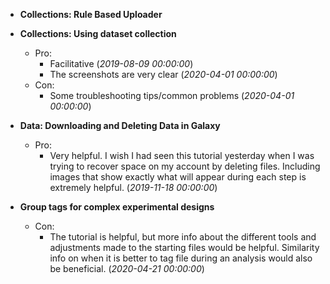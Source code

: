 - **Collections: Rule Based Uploader**


- **Collections: Using dataset collection**
  - Pro:
    - Facilitative (*2019-08-09 00:00:00*)
    - The screenshots are very clear (*2020-04-01 00:00:00*)
  - Con:
    - Some troubleshooting tips/common problems (*2020-04-01 00:00:00*)

- **Data: Downloading and Deleting Data in Galaxy**
  - Pro:
    - Very helpful. I wish I had seen this tutorial yesterday when I was trying to recover space on my account by deleting files. Including images that show exactly what will appear during each step is extremely helpful. (*2019-11-18 00:00:00*)

- **Group tags for complex experimental designs**

  - Con:
    - The tutorial is helpful, but more info about the different tools and adjustments made to the starting files would be helpful. Similarity info on when it is better to tag file during an analysis would also be beneficial. (*2020-04-21 00:00:00*)

